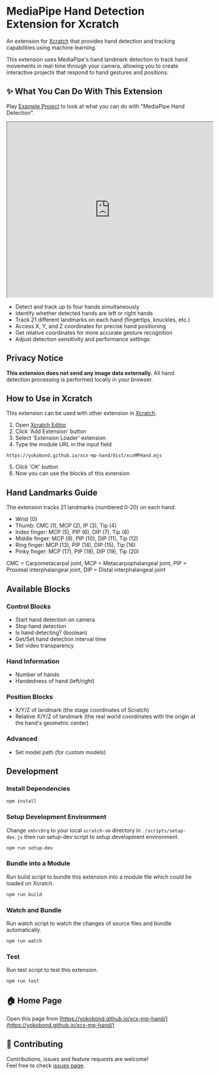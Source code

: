 # MediaPipe Hand Detection Extension for Xcratch
An extension for [Xcratch](https://xcratch.github.io/) that provides hand detection and tracking capabilities using machine learning.

This extension uses MediaPipe's hand landmark detection to track hand movements in real-time through your camera, allowing you to create interactive projects that respond to hand gestures and positions.

## ✨ What You Can Do With This Extension

Play [Example Project](https://xcratch.github.io/editor/#https://yokobond.github.io/xcx-mp-hand/projects/example.sb3) to look at what you can do with "MediaPipe Hand Detection". 
<iframe src="https://xcratch.github.io/editor/player#https://yokobond.github.io/xcx-mp-hand/projects/example.sb3" width="540px" height="460px" allow="camera"></iframe>

* Detect and track up to four hands simultaneously
* Identify whether detected hands are left or right hands
* Track 21 different landmarks on each hand (fingertips, knuckles, etc.)
* Access X, Y, and Z coordinates for precise hand positioning
* Get relative coordinates for more accurate gesture recognition
* Adjust detection sensitivity and performance settings

## Privacy Notice

**This extension does not send any image data externally.** All hand detection processing is performed locally in your browser.

## How to Use in Xcratch

This extension can be used with other extension in [Xcratch](https://xcratch.github.io/). 
1. Open [Xcratch Editor](https://xcratch.github.io/editor)
2. Click 'Add Extension' button
3. Select 'Extension Loader' extension
4. Type the module URL in the input field 
```
https://yokobond.github.io/xcx-mp-hand/dist/xcxMPHand.mjs
```
5. Click 'OK' button
6. Now you can use the blocks of this extension

## Hand Landmarks Guide

The extension tracks 21 landmarks (numbered 0-20) on each hand:
- Wrist (0)
- Thumb: CMC (1), MCP (2), IP (3), Tip (4)
- Index finger: MCP (5), PIP (6), DIP (7), Tip (8)
- Middle finger: MCP (9), PIP (10), DIP (11), Tip (12)
- Ring finger: MCP (13), PIP (14), DIP (15), Tip (16)
- Pinky finger: MCP (17), PIP (18), DIP (19), Tip (20)

CMC = Carpometacarpal joint, MCP = Metacarpophalangeal joint, 
PIP = Proximal interphalangeal joint, DIP = Distal interphalangeal joint

## Available Blocks

### Control Blocks
- Start hand detection on camera
- Stop hand detection
- Is hand detecting? (boolean)
- Get/Set hand detection interval time
- Set video transparency

### Hand Information
- Number of hands
- Handedness of hand (left/right)

### Position Blocks
- X/Y/Z of landmark
  (the stage coordinates of Scratch)
- Relative X/Y/Z of landmark
  (the real world coordinates with the origin at the hand's geometric center)

### Advanced
- Set model path (for custom models)

## Development

### Install Dependencies

```sh
npm install
```

### Setup Development Environment

Change ```vmSrcOrg``` to your local ```scratch-vm``` directory in ```./scripts/setup-dev.js``` then run setup-dev script to setup development environment.

```sh
npm run setup-dev
```

### Bundle into a Module

Run build script to bundle this extension into a module file which could be loaded on Xcratch.

```sh
npm run build
```

### Watch and Bundle

Run watch script to watch the changes of source files and bundle automatically.

```sh
npm run watch
```

### Test

Run test script to test this extension.

```sh
npm run test
```

## 🏠 Home Page

Open this page from [https://yokobond.github.io/xcx-mp-hand/](https://yokobond.github.io/xcx-mp-hand/)

## 🤝 Contributing

Contributions, issues and feature requests are welcome!<br />Feel free to check [issues page](https://github.com/yokobond/xcx-mp-hand/issues).
